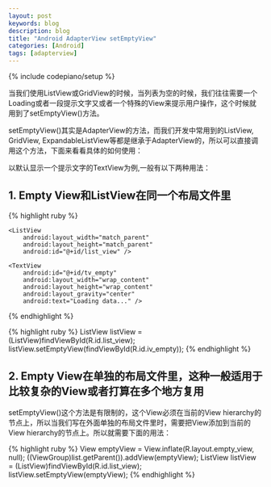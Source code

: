 ```yaml
---
layout: post
keywords: blog
description: blog
title: "Android AdapterView setEmptyView"
categories: [Android]
tags: [adapterview]
---
```

{% include codepiano/setup %}

当我们使用ListView或GridView的时候，当列表为空的时候，我们往往需要一个Loading或者一段提示文字又或者一个特殊的View来提示用户操作，这个时候就用到了setEmptyView()方法。

setEmptyView()其实是AdapterView的方法，而我们开发中常用到的ListView, GridView, ExpandableListView等都是继承于AdapterView的，所以可以直接调用这个方法，下面来看看具体的如何使用：

以默认显示一个提示文字的TextView为例,一般有以下两种用法：

## 1. Empty View和ListView在同一个布局文件里

{% highlight ruby %}
<FrameLayout xmlns:android="http://schemas.android.com/apk/res/android" 
    android:layout_width="match_parent"
    android:layout_height="match_parent">

    <ListView 
        android:layout_width="match_parent"
        android:layout_height="match_parent"
        android:id="@+id/list_view" />

    <TextView 
        android:id="@+id/tv_empty"
        android:layout_width="wrap_content"
        android:layout_height="wrap_content"
        android:layout_gravity="center"
        android:text="Loading data..." />

</FrameLayout>
{% endhighlight %}

{% highlight ruby %}
ListView listView = (ListView)findViewById(R.id.list_view);
listView.setEmptyView(findViewById(R.id.iv_empty));
{% endhighlight %}

## 2. Empty View在单独的布局文件里，这种一般适用于比较复杂的View或者打算在多个地方复用

setEmptyView()这个方法是有限制的，这个View必须在当前的View hierarchy的节点上，所以当我们写在外面单独的布局文件里时，需要把View添加到当前的View hierarchy的节点上。所以就需要下面的用法：

{% highlight ruby %}
View emptyView = View.inflate(R.layout.empty_view, null);
((ViewGroup)list.getParent()).addView(emptyView);
ListView listView = (ListView)findViewById(R.id.list_view);
listView.setEmptyView(emptyView); 
{% endhighlight %}
